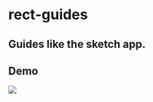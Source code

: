 # rect-guides

Guides like the sketch app.
---

## Demo

![](https://gw.alicdn.com/tfs/TB1r40aXeSSBuNjy0FlXXbBpVXa-807-700.gif)

